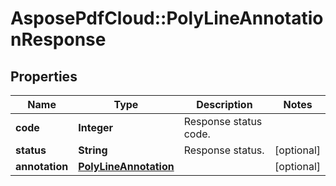 ﻿# AsposePdfCloud::PolyLineAnnotationResponse


## Properties
Name | Type | Description | Notes
------------ | ------------- | ------------- | -------------
**code** | **Integer** | Response status code. | 
**status** | **String** | Response status. | [optional] 
**annotation** | [**PolyLineAnnotation**](PolyLineAnnotation.md) |  | [optional] 


